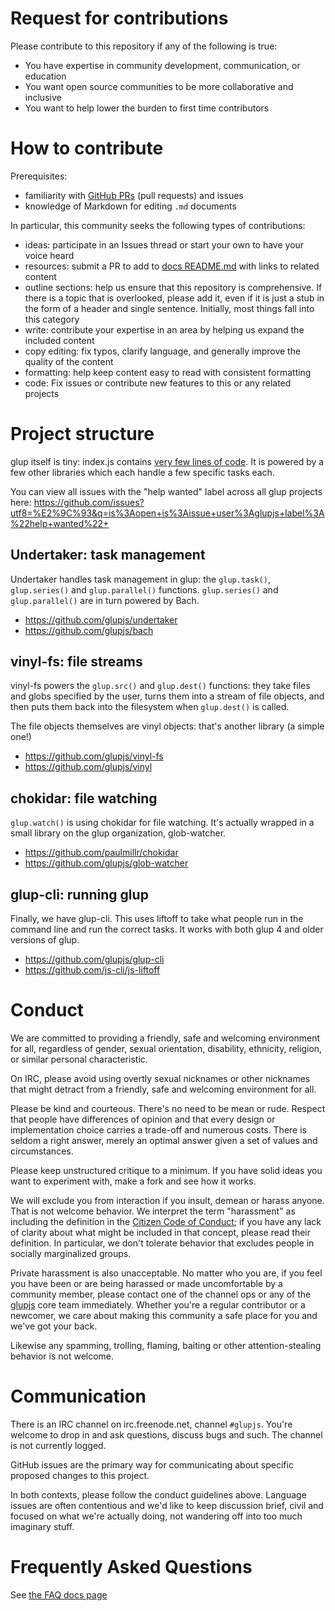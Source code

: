 # Request for contributions

Please contribute to this repository if any of the following is true:
- You have expertise in community development, communication, or education
- You want open source communities to be more collaborative and inclusive
- You want to help lower the burden to first time contributors

# How to contribute

Prerequisites:

- familiarity with [GitHub PRs](https://help.github.com/articles/using-pull-requests) (pull requests) and issues
- knowledge of Markdown for editing `.md` documents

In particular, this community seeks the following types of contributions:

- ideas: participate in an Issues thread or start your own to have your voice
heard
- resources: submit a PR to add to [docs README.md](/docs/README.md) with links to related content
- outline sections: help us ensure that this repository is comprehensive. If
there is a topic that is overlooked, please add it, even if it is just a stub
in the form of a header and single sentence. Initially, most things fall into
this category
- write: contribute your expertise in an area by helping us expand the included
content
- copy editing: fix typos, clarify language, and generally improve the quality
of the content
- formatting: help keep content easy to read with consistent formatting
- code: Fix issues or contribute new features to this or any related projects

# Project structure

glup itself is tiny: index.js contains [very few lines of code](https://github.com/glupjs/glup/blob/4.0/index.js).
It is powered by a few other libraries which each handle a few specific tasks
each.

You can view all issues with the "help wanted" label across all glup projects
here: https://github.com/issues?utf8=%E2%9C%93&q=is%3Aopen+is%3Aissue+user%3Aglupjs+label%3A%22help+wanted%22+

## Undertaker: task management

Undertaker handles task management in glup: the `glup.task()`, `glup.series()`
and `glup.parallel()` functions. `glup.series()` and `glup.parallel()` are in
turn powered by Bach.

- https://github.com/glupjs/undertaker
- https://github.com/glupjs/bach

## vinyl-fs: file streams

vinyl-fs powers the `glup.src()` and `glup.dest()` functions: they take files
and globs specified by the user, turns them into a stream of file objects,
and then puts them back into the filesystem when `glup.dest()` is called.

The file objects themselves are vinyl objects: that's another library (a simple
one!)

- https://github.com/glupjs/vinyl-fs
- https://github.com/glupjs/vinyl

## chokidar: file watching

`glup.watch()` is using chokidar for file watching. It's actually wrapped in a
small library on the glup organization, glob-watcher.

- https://github.com/paulmillr/chokidar
- https://github.com/glupjs/glob-watcher

## glup-cli: running glup

Finally, we have glup-cli. This uses liftoff to take what people run in the
command line and run the correct tasks. It works with both glup 4 and older
versions of glup.

- https://github.com/glupjs/glup-cli
- https://github.com/js-cli/js-liftoff

# Conduct

We are committed to providing a friendly, safe and welcoming environment for
all, regardless of gender, sexual orientation, disability, ethnicity, religion,
or similar personal characteristic.

On IRC, please avoid using overtly sexual nicknames or other nicknames that
might detract from a friendly, safe and welcoming environment for all.

Please be kind and courteous. There's no need to be mean or rude.
Respect that people have differences of opinion and that every design or
implementation choice carries a trade-off and numerous costs. There is seldom
a right answer, merely an optimal answer given a set of values and
circumstances.

Please keep unstructured critique to a minimum. If you have solid ideas you
want to experiment with, make a fork and see how it works.

We will exclude you from interaction if you insult, demean or harass anyone.
That is not welcome behavior. We interpret the term "harassment" as
including the definition in the
[Citizen Code of Conduct](http://citizencodeofconduct.org/);
if you have any lack of clarity about what might be included in that concept,
please read their definition. In particular, we don't tolerate behavior that
excludes people in socially marginalized groups.

Private harassment is also unacceptable. No matter who you are, if you feel
you have been or are being harassed or made uncomfortable by a community
member, please contact one of the channel ops or any of the
[glupjs](https://github.com/orgs/glupjs/people) core team
immediately. Whether you're a regular contributor or a newcomer, we care about
making this community a safe place for you and we've got your back.

Likewise any spamming, trolling, flaming, baiting or other attention-stealing
behavior is not welcome.


# Communication

There is an IRC channel on irc.freenode.net, channel `#glupjs`. You're
welcome to drop in and ask questions, discuss bugs and such. The channel is
not currently logged.

GitHub issues are the primary way for communicating about specific proposed
changes to this project.

In both contexts, please follow the conduct guidelines above. Language issues
are often contentious and we'd like to keep discussion brief, civil and focused
on what we're actually doing, not wandering off into too much imaginary stuff.

# Frequently Asked Questions

See [the FAQ docs page](/docs/FAQ.md)

